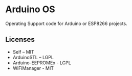 # Arduino OS
Operating Support code for Arduino or ESP8266 projects.

## Licenses

 * Self – MIT
 * ArduinoSTL – LGPL
 * Arduino-EEPROMEx - LGPL
 * WiFiManager - MIT
